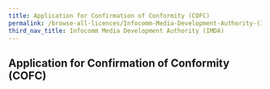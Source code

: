 ```yaml
---
title: Application for Confirmation of Conformity (COFC)
permalink: /browse-all-licences/Infocomm-Media-Development-Authority-(IMDA)/
third_nav_title: Infocomm Media Development Authority (IMDA)
---
```

## Application for Confirmation of Conformity (COFC)
